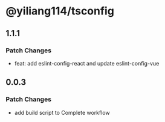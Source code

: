 # @yiliang114/tsconfig

## 1.1.1

### Patch Changes

- feat: add eslint-config-react and update eslint-config-vue

## 0.0.3

### Patch Changes

- add build script to Complete workflow

